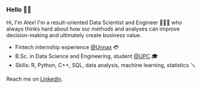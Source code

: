 ### Hello 👋🏻

Hi, I'm Alex! I'm a result-oriented Data Scientist and Engineer 👨🏻‍💻 who always thinks hard about how our methods and analyses can improve decision-making and ultimately create business value.

- Fintech internship experience <a href="https://www.unnax.com/">@Unnax</a> 💳
- B.Sc. in Data Science and Engineering, student <a href="https://www.upc.edu/en?set_language=en">@UPC</a> 🎓
- Skills: R, Python, C++, SQL, data analysis, machine learning, statistics 🪛

Reach me on <a href="https://www.linkedin.com/in/alexcarrilloalza/">LinkedIn</a>.
